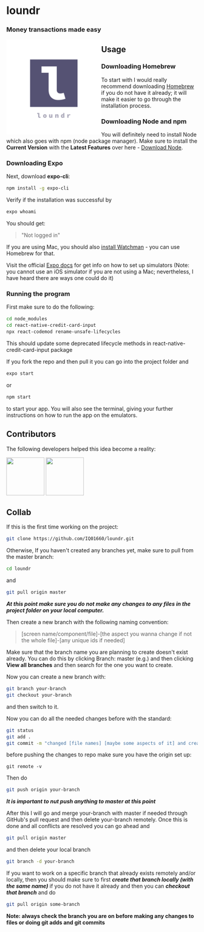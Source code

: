 # loundr
### Money transactions made easy

<img src="/assets/splash.png" width=250 align=left >

## Usage

### Downloading Homebrew
To start with I would really recommend downloading 
[Homebrew](https://brew.sh/) if you do not have it already; it will make it easier to go through the installation process.

### Downloading Node and npm
You will definitely need to install Node which also goes with npm (node package manager). Make sure to install the **Current Version** with the **Latest Features** over here - 
[Download Node](https://nodejs.org/en/).


### Downloading Expo
Next, download **expo-cli**:

```bash
npm install -g expo-cli
```
Verify if the installation was successful by
```bash
expo whoami
```
You should get:
> "Not logged in"

If you are using Mac, you should also [install Watchman](https://facebook.github.io/watchman/docs/install#buildinstall) - you can use Homebrew for that.

Visit the official [Expo docs](https://docs.expo.io/get-started/installation/) for get info on how to set up simulators
(Note: you cannot use an iOS simulator if you are not using a Mac; nevertheless, I have heard there are ways one could do it)

### Running the program
First make sure to do the following:
```bash
cd node_modules
cd react-native-credit-card-input
npx react-codemod rename-unsafe-lifecycles
```
This should update some deprecated lifecycle methods in react-native-credit-card-input package

If you fork the repo and then pull it you can go into the project folder and
```bash
expo start
```
or
```bash
npm start
```
to start your app. You will also see the terminal, giving your further instructions on how to run the app on the emulators.


## Contributors
The following developers helped this idea become a reality:

<img src="https://avatars2.githubusercontent.com/u/34740725?s=400&u=15efe798db9cf249e596e47f2591dcadda0e6ec0&v=4" width="100" height="100">
<img src="https://avatars1.githubusercontent.com/u/29056703?s=460&u=c2932f32a8c593d5db91ab1ca6dac3967d226078&v=4" width="100" height="100">

## Collab
If this is the first time working on the project:
```bash
git clone https://github.com/IQ01660/loundr.git
```

Otherwise,
If you haven't created any branches yet,
make sure to pull from the master branch:
```bash
cd loundr
```
and

```bash
git pull origin master
```

***At this point make sure you do not make any changes to any files in the project folder on your local computer.***

Then create a new branch with the following naming convention:
> [screen name/component/file]-[the aspect you wanna change if not the whole file]-[any unique ids if needed]

Make sure that the branch name you are planning to create doesn't exist already.
You can do this by clicking Branch: master (e.g.) and then clicking **View all branches** and
then search for the one you want to create.

Now you can create a new branch with:
```bash
git branch your-branch
git checkout your-branch
```
and then switch to it.

Now you can do all the needed changes before with the standard:

```bash
git status
git add .
git commit -m "changed [file names] [maybe some aspects of it] and created [file names] / added some component in [file name]"
```

before pushing the changes to repo make sure you have the origin set up:
```
git remote -v
```

Then do
```bash
git push origin your-branch
```
***It is important to nut push anything to master at this point***

After this I will go and merge your-branch with master if needed
through GitHub's pull request and then delete your-branch remotely. 
Once this is done and all conflicts are resolved
you can go ahead and 

```bash
git pull origin master
```

and then delete your local branch
```bash
git branch -d your-branch
```

If you want to work on a specific branch that already exists remotely and/or locally,
then you should make sure to first ***create that branch locally (with the same name)*** 
if you do not have it already
and then you can ***checkout that branch*** and do
```bash
git pull origin some-branch
```

**Note: always check the branch you are on before making any changes to files or doing git adds and git commits**





